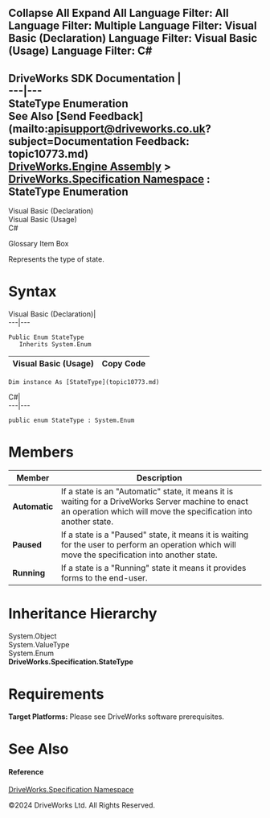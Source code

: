        

 Collapse All Expand All  Language Filter: All  Language Filter: Multiple  Language Filter: Visual Basic (Declaration) Language Filter: Visual Basic (Usage) Language Filter: C#  
---  
DriveWorks SDK Documentation  |   
---|---  
StateType Enumeration   
See Also [Send Feedback](mailto:apisupport@driveworks.co.uk?subject=Documentation Feedback: topic10773.md)  
[DriveWorks.Engine Assembly](topic2156.md) > [DriveWorks.Specification Namespace](topic10764.md) : StateType Enumeration  
---  
  
Visual Basic (Declaration)    
Visual Basic (Usage)    
C# 

Glossary Item Box

Represents the type of state. 

# Syntax

Visual Basic (Declaration)|   
---|---  
      
    
    Public Enum StateType 
       Inherits System.Enum  
  
Visual Basic (Usage)| Copy Code  
---|---  
      
    
    Dim instance As [StateType](topic10773.md)  
  
C#|   
---|---  
      
    
    public enum StateType : System.Enum   
  
# Members

Member| Description  
---|---  
**Automatic**|  If a state is an "Automatic" state, it means it is waiting for a DriveWorks Server machine to enact an operation which will move the specification into another state.  
**Paused**|  If a state is a "Paused" state, it means it is waiting for the user to perform an operation which will move the specification into another state.  
**Running**|  If a state is a "Running" state it means it provides forms to the end-user.  
  
# Inheritance Hierarchy

System.Object  
System.ValueType  
System.Enum  
**DriveWorks.Specification.StateType**  


# Requirements

**Target Platforms:** Please see DriveWorks software prerequisites.

# See Also

#### Reference

[DriveWorks.Specification Namespace](topic10764.md)

©2024 DriveWorks Ltd. All Rights Reserved.
